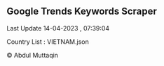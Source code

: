 

## Google Trends Keywords Scraper 
 
Last Update 14-04-2023 , 07:39:04

Country List :
VIETNAM.json



© Abdul Muttaqin 

